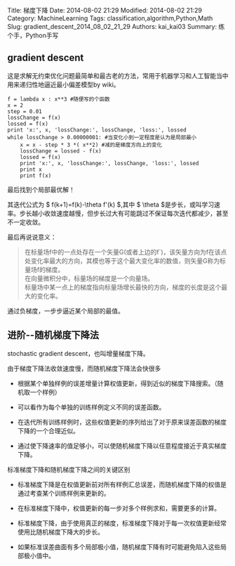 ﻿Title: 梯度下降
Date: 2014-08-02 21:29
Modified: 2014-08-02 21:29
Category: MachineLearning
Tags: classification,algorithm,Python,Math
Slug: gradient_descent_2014_08_02_21_29
Authors: kai_kai03
Summary: 练个手，Python手写

## gradient descent ##

这是求解无约束优化问题最简单和最古老的方法，常用于机器学习和人工智能当中用来递归性地逼近最小偏差模型by wiki。
	
	f = lambda x : x**3 #随便写的个函数
	x = 2
	step = 0.01 
	lossChange = f(x)
	lossed = f(x)
	print 'x:', x, 'lossChange:', lossChange, 'loss:', lossed
	while lossChange > 0.00000001: #当变化小到一定程度是认为是局部最小
		x = x - step * 3 *( x**2) #减的是梯度方向上的变化
		lossChange = lossed - f(x)
		lossed = f(x)
		print 'x:', x, 'lossChange:', lossChange, 'loss:', lossed
		print x
		print f(x)

最后找到个局部最优解！

其迭代公式为 $ f(k+1)=f(k)-\theta f'(k) $,其中 $ \theta $是步长，或叫学习速率。步长越小收敛速度越慢，但步长过大有可能跳过不保证每次迭代都减少，甚至不一定收敛。

最后再说说意义：

>在标量场f中的一点处存在一个矢量G(或者上边的f`)，该矢量方向为f在该点处变化率最大的方向，其模也等于这个最大变化率的数值，则矢量G称为标量场f的梯度。<br>
在向量微积分中，标量场的梯度是一个向量场。<br>
标量场中某一点上的梯度指向标量场增长最快的方向，梯度的长度是这个最大的变化率。

通过负梯度，一步步逼近某个局部的最值。


## 进阶--随机梯度下降法 ##
stochastic gradient descent，也叫增量梯度下降。

由于梯度下降法收敛速度慢，而随机梯度下降法会快很多

* 根据某个单独样例的误差增量计算权值更新，得到近似的梯度下降搜索。（随机取一个样例）

* 可以看作为每个单独的训练样例定义不同的误差函数。

* 在迭代所有训练样例时，这些权值更新的序列给出了对于原来误差函数的梯度下降的一个合理近似。

* 通过使下降速率的值足够小，可以使随机梯度下降以任意程度接近于真实梯度下降。

标准梯度下降和随机梯度下降之间的关键区别

* 标准梯度下降是在权值更新前对所有样例汇总误差，而随机梯度下降的权值是通过考查某个训练样例来更新的。

* 在标准梯度下降中，权值更新的每一步对多个样例求和，需要更多的计算。

* 标准梯度下降，由于使用真正的梯度，标准梯度下降对于每一次权值更新经常使用比随机梯度下降大的步长。

* 如果标准误差曲面有多个局部极小值，随机梯度下降有时可能避免陷入这些局部极小值中。

